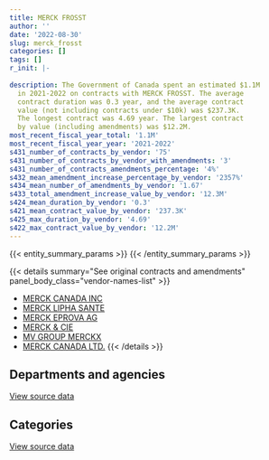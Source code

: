 ```yaml
---
title: MERCK FROSST
author: ''
date: '2022-08-30'
slug: merck_frosst
categories: []
tags: []
r_init: |-
  
description: The Government of Canada spent an estimated $1.1M
  in 2021-2022 on contracts with MERCK FROSST. The average
  contract duration was 0.3 year, and the average contract
  value (not including contracts under $10k) was $237.3K.
  The longest contract was 4.69 year. The largest contract
  by value (including amendments) was $12.2M.
most_recent_fiscal_year_total: '1.1M'
most_recent_fiscal_year_year: '2021-2022'
s431_number_of_contracts_by_vendor: '75'
s431_number_of_contracts_by_vendor_with_amendments: '3'
s431_number_of_contracts_amendments_percentage: '4%'
s432_mean_amendment_increase_percentage_by_vendor: '2357%'
s434_mean_number_of_amendments_by_vendor: '1.67'
s433_total_amendment_increase_value_by_vendor: '12.3M'
s424_mean_duration_by_vendor: '0.3'
s421_mean_contract_value_by_vendor: '237.3K'
s425_max_duration_by_vendor: '4.69'
s422_max_contract_value_by_vendor: '12.2M'
---
```


<script src="/rmarkdown-libs/htmlwidgets/htmlwidgets.js"></script>
<link href="/rmarkdown-libs/datatables-css/datatables-crosstalk.css" rel="stylesheet" />
<script src="/rmarkdown-libs/datatables-binding/datatables.js"></script>
<script src="/rmarkdown-libs/jquery/jquery-3.6.0.min.js"></script>
<link href="/rmarkdown-libs/dt-core-bootstrap/css/dataTables.bootstrap.min.css" rel="stylesheet" />
<link href="/rmarkdown-libs/dt-core-bootstrap/css/dataTables.bootstrap.extra.css" rel="stylesheet" />
<script src="/rmarkdown-libs/dt-core-bootstrap/js/jquery.dataTables.min.js"></script>
<script src="/rmarkdown-libs/dt-core-bootstrap/js/dataTables.bootstrap.min.js"></script>
<link href="/rmarkdown-libs/crosstalk/css/crosstalk.min.css" rel="stylesheet" />
<script src="/rmarkdown-libs/crosstalk/js/crosstalk.min.js"></script>
<script src="/rmarkdown-libs/htmlwidgets/htmlwidgets.js"></script>
<link href="/rmarkdown-libs/datatables-css/datatables-crosstalk.css" rel="stylesheet" />
<script src="/rmarkdown-libs/datatables-binding/datatables.js"></script>
<script src="/rmarkdown-libs/jquery/jquery-3.6.0.min.js"></script>
<link href="/rmarkdown-libs/dt-core-bootstrap/css/dataTables.bootstrap.min.css" rel="stylesheet" />
<link href="/rmarkdown-libs/dt-core-bootstrap/css/dataTables.bootstrap.extra.css" rel="stylesheet" />
<script src="/rmarkdown-libs/dt-core-bootstrap/js/jquery.dataTables.min.js"></script>
<script src="/rmarkdown-libs/dt-core-bootstrap/js/dataTables.bootstrap.min.js"></script>
<link href="/rmarkdown-libs/crosstalk/css/crosstalk.min.css" rel="stylesheet" />
<script src="/rmarkdown-libs/crosstalk/js/crosstalk.min.js"></script>

{{< entity_summary_params >}}
{{< /entity_summary_params >}}

{{< details summary="See original contracts and amendments" panel_body_class="vendor-names-list" >}}
- [MERCK CANADA INC](https://search.open.canada.ca/en/ct/?sort=contract_value_f%20desc&page=1&search_text=%22MERCK%20CANADA%20INC%22)
- [MERCK LIPHA SANTE](https://search.open.canada.ca/en/ct/?sort=contract_value_f%20desc&page=1&search_text=%22MERCK%20LIPHA%20SANTE%22)
- [MERCK EPROVA AG](https://search.open.canada.ca/en/ct/?sort=contract_value_f%20desc&page=1&search_text=%22MERCK%20EPROVA%20AG%22)
- [MERCK & CIE](https://search.open.canada.ca/en/ct/?sort=contract_value_f%20desc&page=1&search_text=%22MERCK%20%26%20CIE%22)
- [MV GROUP MERCKX](https://search.open.canada.ca/en/ct/?sort=contract_value_f%20desc&page=1&search_text=%22MV%20GROUP%20MERCKX%22)
- [MERCK CANADA LTD.](https://search.open.canada.ca/en/ct/?sort=contract_value_f%20desc&page=1&search_text=%22MERCK%20CANADA%20LTD.%22)
{{< /details >}}

## Departments and agencies

<div id="htmlwidget-1" style="width:100%;height:auto;" class="datatables html-widget"></div>
<script type="application/json" data-for="htmlwidget-1">{"x":{"style":"bootstrap","filter":"none","vertical":false,"data":[["<a href=\"/departments/csc-scc/\">Correctional Service of Canada<\/a>","<a href=\"/departments/hc-sc/\">Health Canada<\/a>"],[4160290.4,22500.35],[3622150.86,null],[1352367.39,null],[1072371.41,21504.51]],"container":"<table class=\"table table-striped table-hover row-border order-column display\">\n  <thead>\n    <tr>\n      <th>Department<\/th>\n      <th>2018-2019<\/th>\n      <th>2019-2020<\/th>\n      <th>2020-2021<\/th>\n      <th>2021-2022<\/th>\n    <\/tr>\n  <\/thead>\n<\/table>","options":{"order":[[4,"desc"]],"pageLength":10,"autoWidth":true,"columnDefs":[{"targets":1,"render":"function(data, type, row, meta) {\n    return type !== 'display' ? data : DTWidget.formatCurrency(data, \"$\", 2, 3, \",\", \".\", true, null);\n  }"},{"targets":2,"render":"function(data, type, row, meta) {\n    return type !== 'display' ? data : DTWidget.formatCurrency(data, \"$\", 2, 3, \",\", \".\", true, null);\n  }"},{"targets":3,"render":"function(data, type, row, meta) {\n    return type !== 'display' ? data : DTWidget.formatCurrency(data, \"$\", 2, 3, \",\", \".\", true, null);\n  }"},{"targets":4,"render":"function(data, type, row, meta) {\n    return type !== 'display' ? data : DTWidget.formatCurrency(data, \"$\", 2, 3, \",\", \".\", true, null);\n  }"},{"width":"16%","targets":[1,2,3,4]},{"className":"dt-right","targets":[1,2,3,4]}],"orderClasses":false}},"evals":["options.columnDefs.0.render","options.columnDefs.1.render","options.columnDefs.2.render","options.columnDefs.3.render"],"jsHooks":[]}</script>
<p class="text-right">
<a href="https://github.com/GoC-Spending/contracts-data/tree/main/data/out/vendors/merck_frosst/summary_by_fiscal_year_by_department.csv" class="source-data-link btn btn-link">View source data</a>
</p>

## Categories

<div id="htmlwidget-2" style="width:100%;height:auto;" class="datatables html-widget"></div>
<script type="application/json" data-for="htmlwidget-2">{"x":{"style":"bootstrap","filter":"none","vertical":false,"data":[["<a href=\"/categories/medical/\">Medical<\/a>","<a href=\"/categories/industrial_products_and_services/\">Industrial products and services<\/a>"],[4160290.4,22500.35],[3622150.86,null],[1352367.39,null],[1072371.41,21504.51]],"container":"<table class=\"table table-striped table-hover row-border order-column display\">\n  <thead>\n    <tr>\n      <th>Category<\/th>\n      <th>2018-2019<\/th>\n      <th>2019-2020<\/th>\n      <th>2020-2021<\/th>\n      <th>2021-2022<\/th>\n    <\/tr>\n  <\/thead>\n<\/table>","options":{"order":[[4,"desc"]],"dom":"t","pageLength":30,"autoWidth":true,"columnDefs":[{"targets":1,"render":"function(data, type, row, meta) {\n    return type !== 'display' ? data : DTWidget.formatCurrency(data, \"$\", 2, 3, \",\", \".\", true, null);\n  }"},{"targets":2,"render":"function(data, type, row, meta) {\n    return type !== 'display' ? data : DTWidget.formatCurrency(data, \"$\", 2, 3, \",\", \".\", true, null);\n  }"},{"targets":3,"render":"function(data, type, row, meta) {\n    return type !== 'display' ? data : DTWidget.formatCurrency(data, \"$\", 2, 3, \",\", \".\", true, null);\n  }"},{"targets":4,"render":"function(data, type, row, meta) {\n    return type !== 'display' ? data : DTWidget.formatCurrency(data, \"$\", 2, 3, \",\", \".\", true, null);\n  }"},{"width":"16%","targets":[1,2,3,4]},{"className":"dt-right","targets":[1,2,3,4]}],"orderClasses":false,"lengthMenu":[10,25,30,50,100]}},"evals":["options.columnDefs.0.render","options.columnDefs.1.render","options.columnDefs.2.render","options.columnDefs.3.render"],"jsHooks":[]}</script>
<p class="text-right">
<a href="https://github.com/GoC-Spending/contracts-data/tree/main/data/out/vendors/merck_frosst/summary_by_fiscal_year_by_category.csv" class="source-data-link btn btn-link">View source data</a>
</p>
